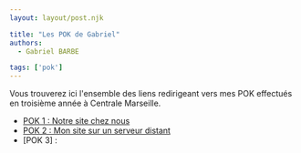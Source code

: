 ```yaml
---
layout: layout/post.njk

title: "Les POK de Gabriel"
authors:
  - Gabriel BARBE

tags: ['pok']
---
```

<!-- Début Résumé -->
Vous trouverez ici l'ensemble des liens redirigeant vers mes POK effectués en troisième année à Centrale Marseille. 

- [POK 1 : Notre site chez nous](../GB-TB/index.md)
- [POK 2 : Mon site sur un serveur distant](./POK/serveur_distant.md)
- [POK 3] :

<!-- Fin Résumé -->